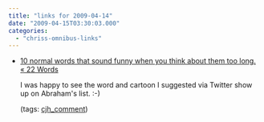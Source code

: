 ```yaml
---
title: "links for 2009-04-14"
date: "2009-04-15T03:30:03.000"
categories: 
  - "chriss-omnibus-links"
---
```


- [10 normal words that sound funny when you think about them too long. « 22 Words](http://twentytwowords.com/2009/04/14/10-normal-words-that-sound-funny-when-you-think-about-them-too-long/#comment-17916)
    
    I was happy to see the word and cartoon I suggested via Twitter show up on Abraham's list. :-)
    
    (tags: [cjh\_comment](http://delicious.com/hubbsc/cjh_comment))
